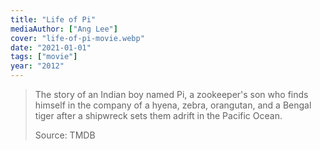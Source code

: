 ```yaml
---
title: "Life of Pi"
mediaAuthor: ["Ang Lee"]
cover: "life-of-pi-movie.webp"
date: "2021-01-01"
tags: ["movie"]
year: "2012"
---
```


> The story of an Indian boy named Pi, a zookeeper's son who finds himself in the company of a hyena, zebra, orangutan, and a Bengal tiger after a shipwreck sets them adrift in the Pacific Ocean.
>
> Source: TMDB
